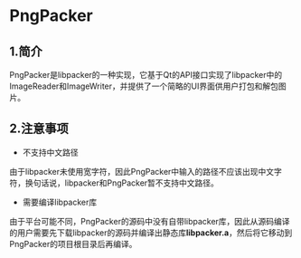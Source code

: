 # PngPacker
## 1.简介

PngPacker是libpacker的一种实现，它基于Qt的API接口实现了libpacker中的ImageReader和ImageWriter，并提供了一个简略的UI界面供用户打包和解包图片。



## 2.注意事项

* 不支持中文路径

由于libpacker未使用宽字符，因此PngPacker中输入的路径不应该出现中文字符，换句话说，libpacker和PngPacker暂不支持中文路径。

* 需要编译libpacker库

由于平台可能不同，PngPacker的源码中没有自带libpacker库，因此从源码编译的用户需要先下载libpacker的源码并编译出静态库**libpacker.a**，然后将它移动到PngPacker的项目根目录后再编译。
